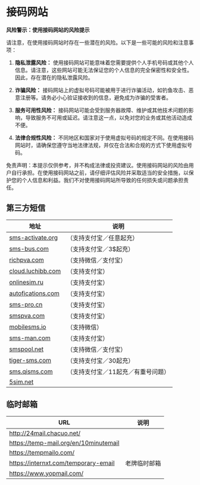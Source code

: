 # 接码网站

**风险警示：使用接码网站的风险提示**

请注意，在使用接码网站时存在一些潜在的风险。以下是一些可能的风险和注意事项：

1. **隐私泄露风险：** 使用接码网站可能意味着您需要提供个人手机号码或其他个人信息。请注意，这些网站可能无法保证您的个人信息的完全保密性和安全性。因此，存在潜在的隐私泄露风险。

2. **诈骗风险：** 接码网站上的虚拟号码可能被用于进行诈骗活动，如钓鱼攻击、恶意注册等。请务必小心验证接收到的信息，避免成为诈骗的受害者。

3. **服务可用性风险：** 接码网站可能会受到服务器故障、维护或其他技术问题的影响，导致服务不可用或延迟。请注意这一点，以免对您的业务或其他活动造成不便。

4. **法律合规性风险：** 不同地区和国家对于使用虚拟号码的规定不同。在使用接码网站时，请确保您遵守当地法律法规，并仅在合法和合规的方式下使用虚拟号码。

免责声明：本提示仅供参考，并不构成法律或投资建议。使用接码网站的风险由用户自行承担。在使用接码网站之前，请仔细评估风险并采取适当的安全措施，以保护您的个人信息和利益。我们不对使用接码网站所导致的任何损失或问题承担责任。

## 第三方短信

| 地址                                              | 说明                     |
| ------------------------------------------------- | ------------------------ |
| [sms-activate.org](https://sms-activate.org/)     | （支持支付宝／任意起充） |
| [sms-bus.com](https://sms-bus.com/?ref=EZ5ZKX9R)  | （支持支付宝／3$起充）   |
| [richpva.com](https://richpva.com/)               | （支持微信／支付宝）     |
| [cloud.luchibb.com](https://cloud.luchibb.com/)   | （支持支付宝）           |
| [onlinesim.ru](https://onlinesim.ru/zh)           | （支持支付宝）           |
| [autofications.com](https://autofications.com/)   | （支持支付宝）           |
| [sms-pro.cn](https://sms-pro.cn/)                 | （支持支付宝）           |
| [smspva.com](https://smspva.com/)                 | （支持支付宝）           |
| [mobilesms.io](https://mobilesms.io/)             | （支持微信）             |
| [sms-man.com](https://sms-man.com/cn)             | （支持支付宝）           |
| [smspool.net](https://www.smspool.net/)            | （支持微信／支付宝）     |
| [tiger-sms.com](https://tiger-sms.com/cn)         | （支持支付宝／30起充）   |
| [sms.qisms.com](https://sms.qisms.com/index)      | （支持支付宝／11起充／有重号问题） |
| [5sim.net](https://5sim.net/)                      |                          |



## 临时邮箱

| URL                                   | 说明         |
| ------------------------------------- | ------------ |
| http://24mail.chacuo.net/             |              |
| https://temp-mail.org/en/10minutemail |              |
| https://tempmailo.com/                |              |
| https://internxt.com/temporary-email  | 老牌临时邮箱 |
| https://www.yopmail.com/              |              |









